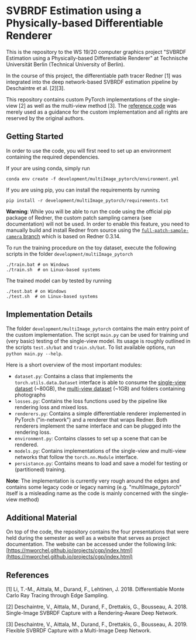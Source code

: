 # SVBRDF Estimation using a Physically-based Differentiable Renderer

This is the repository to the WS 19/20 computer graphics project "SVBRDF Estimation using a Physically-based Differentiable Renderer" at Technische Universität Berlin (Technical University of Berlin).

In the course of this project, the differentiable path tracer Redner [1] was integrated into the deep network-based SVBRDF estimation pipeline by Deschaintre et al. [2][3].

This repository contains custom PyTorch implementations of the single-view [2] as well as the multi-view method [3]. The [reference code](https://repo-sam.inria.fr/fungraph/multi_image_materials/supplemental_multi_images/multiImage_code.zip) was merely used as a guidance for the custom implementation and all rights are reserved by the original authors.

## Getting Started

In order to use the code, you will first need to set up an environment containing the required dependencies. 

If your are using conda, simply run
```
conda env create -f development/multiImage_pytorch/environment.yml
```

If you are using pip, you can install the requirements by running
```
pip install -r development/multiImage_pytorch/requirements.txt 
```

**Warning**: While you will be able to run the code using the official pip package of Redner, the custom patch sampling camera (see documentation) will not be used. In order to enable this feature, you need to manually build and install Redner from source using the [`full-patch-sample-camera` branch](https://github.com/mworchel/redner/tree/full-patch-sample-camera) which is based on Redner 0.3.14.

To run the training procedure on the toy dataset, execute the following scripts in the folder `development/multiImage_pytorch`
```
./train.bat # on Windows
./train.sh  # on Linux-based systems
```

The trained model can by tested by running
```
./test.bat # on Windows
./test.sh  # on Linux-based systems
```

## Implementation Details

The folder `development/multiImage_pytorch` contains the main entry point of the custom implementation. The script `main.py` can be used for training und (very basic) testing of the single-view model. Its usage is roughly outlined in the scripts `test.sh/bat` and `train.sh/bat`. To list available options, run `python main.py --help`.

Here is a short overview of the most important modules:
- `dataset.py`: Contains a class that implements the `torch.utils.data.Dataset` interface is able to consume the [single-view dataset](https://repo-sam.inria.fr/fungraph/deep-materials/DeepMaterialsData.zip) (~80GB), the [multi-view dataset](https://repo-sam.inria.fr/fungraph/multi_image_materials/supplemental_multi_images/materialsData_multi_image.zip) (~1GB) and folders containing photographs
- `losses.py`: Contains the loss functions used by the pipeline like rendering loss and mixed loss.
- `renderers.py`: Contains a simple differentiable renderer implemented in PyTorch ("in-network") and a renderer that wraps Redner. Both renderers implement the same interface and can be plugged into the rendering loss.
- `environment.py`: Contains classes to set up a scene that can be rendered.
- `models.py`: Contains implementations of the single-view and multi-view networks that follow the `torch.nn.Module` interface.
- `persistance.py`: Contains means to load and save a model for testing or (partitioned) training.

**Note**: The implementation is currently very rough around the edges and contains some legacy code or legacy naming (e.g. "multiImage_pytorch" itself is a misleading name as the code is mainly concerned with the single-view method)

## Additional Material

On top of the code, the repository contains the four presentations that were held during the semester as well as a website that serves as project documentation. The website can be accessed under the following link:
[https://mworchel.github.io/projects/cgp/index.html](https://mworchel.github.io/projects/cgp/index.html)

## References

[1] Li, T.-M., Aittala, M., Durand, F., Lehtinen, J. 2018. Differentiable Monte Carlo Ray Tracing through Edge Sampling.

[2] Deschaintre, V., Aittala, M., Durand, F., Drettakis, G., Bousseau, A. 2018. Single-Image SVBRDF Capture with a Rendering-Aware Deep Network.

[3] Deschaintre, V., Aittala, M., Durand, F., Drettakis, G., Bousseau, A. 2019. Flexible SVBRDF Capture with a Multi-Image Deep Network. 
